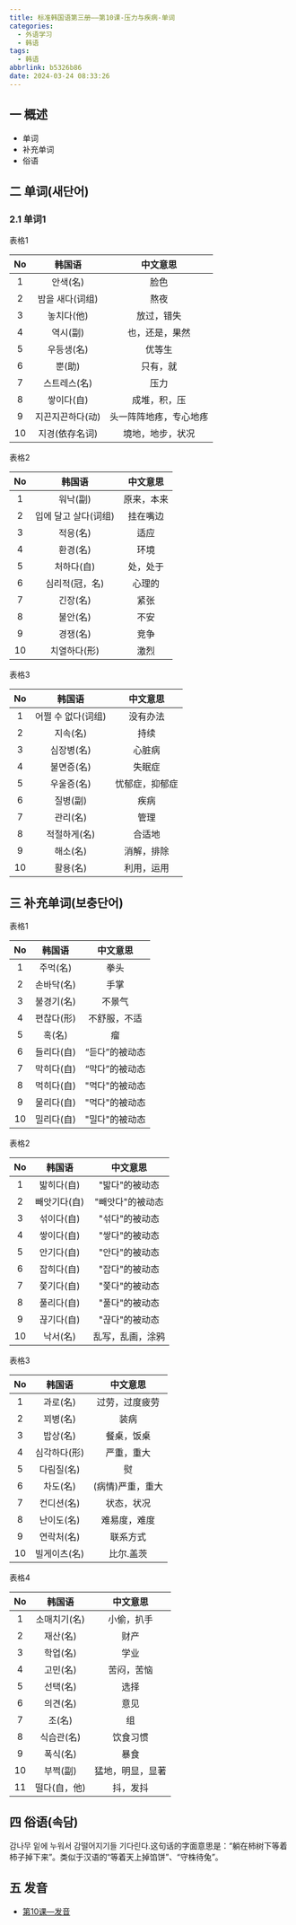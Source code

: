```yaml
---
title: 标准韩国语第三册——第10课-压力与疾病-单词
categories:
  - 外语学习
  - 韩语
tags:
  - 韩语
abbrlink: b5326b86
date: 2024-03-24 08:33:26
---
```

## 一 概述

* 单词
* 补充单词
* 俗语

<!--more-->

## 二  单词(새단어)

### 2.1 单词1

表格1

|  No  |      韩国语      |        中文意思        |
| :--: | :--------------: | :--------------------: |
|  1   |     안색(名)     |          脸色          |
|  2   | 밤을 새다(词组)  |          熬夜          |
|  3   |    놓치다(他)    |       放过，错失       |
|  4   |     역시(副)     |     也，还是，果然     |
|  5   |    우등생(名)    |         优等生         |
|  6   |      뿐(助)      |        只有，就        |
|  7   |   스트레스(名)   |          压力          |
|  8   |    쌓이다(自)    |      成堆，积，压      |
|  9   | 지끈지끈하다(动) | 头一阵阵地疼，专心地疼 |
|  10  |  지경(依存名词)  |    境地，地步，状况    |

表格2

|  No  |        韩国语        |  中文意思  |
| :--: | :------------------: | :--------: |
|  1   |       워낙(副)       | 原来，本来 |
|  2   | 입에 달고 살다(词组) |  挂在嘴边  |
|  3   |       적응(名)       |    适应    |
|  4   |       환경(名)       |    环境    |
|  5   |      처하다(自)      |  处，处于  |
|  6   |    심리적(冠，名)    |   心理的   |
|  7   |       긴장(名)       |    紧张    |
|  8   |       불안(名)       |    不安    |
|  9   |       경쟁(名)       |    竞争    |
|  10  |     치열하다(形)     |    激烈    |

表格3

|  No  |       韩国语       |    中文意思    |
| :--: | :----------------: | :------------: |
|  1   | 어쩔 수 없다(词组) |    没有办法    |
|  2   |      지속(名)      |      持续      |
|  3   |     심장병(名)     |     心脏病     |
|  4   |     불면증(名)     |     失眠症     |
|  5   |     우울증(名)     | 忧郁症，抑郁症 |
|  6   |      질병(副)      |      疾病      |
|  7   |      관리(名)      |      管理      |
|  8   |    적절하게(名)    |     合适地     |
|  9   |      해소(名)      |   消解，排除   |
|  10  |      활용(名)      |   利用，运用   |


## 三 补充单词(보충단어)

表格1

|  No  |   韩国语   |    中文意思    |
| :--: | :--------: | :------------: |
|  1   |  주먹(名)  |      拳头      |
|  2   | 손바닥(名) |      手掌      |
|  3   | 불경기(名) |     不景气     |
|  4   | 편찮다(形) |  不舒服，不适  |
|  5   |   혹(名)   |       瘤       |
|  6   | 들리다(自) | “듣다”的被动态 |
|  7   | 막히다(自) | “막다”的被动态 |
|  8   | 먹히다(自) | "먹다"的被动态 |
|  9   | 물리다(自) | "먹다"的被动态 |
|  10  | 밀리다(自) | "밀다"的被动态 |

表格2

|  No  |    韩国语    |     中文意思     |
| :--: | :----------: | :--------------: |
|  1   |  밟히다(自)  |  "밟다"的被动态  |
|  2   | 빼앗기다(自) | "빼앗다"的被动态 |
|  3   |  섞이다(自)  |  "섞다"的被动态  |
|  4   |  쌓이다(自)  |  "쌓다"的被动态  |
|  5   |  안기다(自)  |  "안다"的被动态  |
|  6   |  잡히다(自)  |  "잡다"的被动态  |
|  7   |  쯫기다(自)  |  "쯫다"的被动态  |
|  8   |  풀리다(自)  |  "풀다"的被动态  |
|  9   |  끊기다(自)  |  "끊다"的被动态  |
|  10  |   낙서(名)   | 乱写，乱画，涂鸦 |

表格3

|  No  |    韩国语    |     中文意思     |
| :--: | :----------: | :--------------: |
|  1   |   과로(名)   |  过劳，过度疲劳  |
|  2   |   꾀병(名)   |       装病       |
|  3   |   밥상(名)   |    餐桌，饭桌    |
|  4   | 심각하다(形) |    严重，重大    |
|  5   |  다림질(名)  |        熨        |
|  6   |   차도(名)   | (病情)严重，重大 |
|  7   |  컨디션(名)  |    状态，状况    |
|  8   |  난이도(名)  |   难易度，难度   |
|  9   |  연락처(名)  |     联系方式     |
|  10  | 빌게이츠(名) |    比尔.盖茨     |

表格4

|  No  |    韩国语    |     中文意思     |
| :--: | :----------: | :--------------: |
|  1   | 소매치기(名) |    小偷，扒手    |
|  2   |   재산(名)   |       财产       |
|  3   |   학업(名)   |       学业       |
|  4   |   고민(名)   |    苦闷，苦恼    |
|  5   |   선택(名)   |       选择       |
|  6   |   의견(名)   |       意见       |
|  7   |    조(名)    |        组        |
|  8   |  식습관(名)  |     饮食习惯     |
|  9   |   폭식(名)   |       暴食       |
|  10  |   부쩍(副)   | 猛地，明显，显著 |
|  11  | 떨다(自，他) |     抖，发抖     |

## 四 俗语(속담)

감나무 잍에 누워서 감떨어지기들 기다린다.这句话的字面意思是：“躺在柿树下等着柿子掉下来”。类似于汉语的“等着天上掉馅饼”、“守株待兔”。

## 五 发音

* [第10课—发音][1]



[1]:https://biz.cli.im/Pcview?name=https%3A%2F%2Fbiz.cli.im%2Ftest%2FPU388524%3Fcoding%3DI19amP%26qrurl%3Dhttp%253A%252F%252Fqr31.cn%252FI19amP%26gtype%3D2&time=1